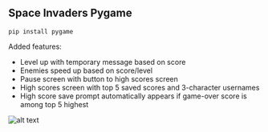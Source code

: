 ## Space Invaders Pygame

```
pip install pygame
```

Added features:
- Level up with temporary message based on score
- Enemies speed up based on score/level
- Pause screen with button to high scores screen
- High scores screen with top 5 saved scores and 3-character usernames
- High score save prompt automatically appears if game-over score is among top 5 highest


![alt text](https://github.com/xavierdms/Space-Invaders-Pygame/blob/master/walkthrough.gif "LICEcap GIF Walkthrough")